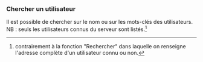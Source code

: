 ### Chercher un utilisateur

Il est possible de chercher sur le nom ou sur les mots-clés des utilisateurs.  
NB : seuls les utilisateurs connus du serveur sont listés.[^1]

[^1]: contrairement à la fonction "Rechercher" dans laquelle on renseigne l'adresse complète d'un utilisateur connu ou non. 

